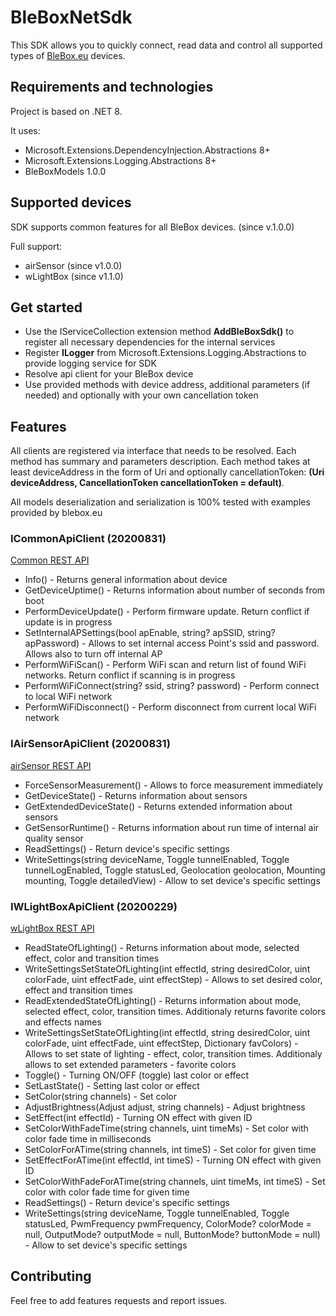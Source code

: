 # BleBoxNetSdk

This SDK allows you to quickly connect, read data and control all supported types of [BleBox.eu](https://technical.blebox.eu/) devices.

## Requirements and technologies

Project is based on .NET 8.    

It uses:

* Microsoft.Extensions.DependencyInjection.Abstractions 8+
* Microsoft.Extensions.Logging.Abstractions 8+
* BleBoxModels 1.0.0

## Supported devices

SDK supports common features for all BleBox devices. (since v.1.0.0)  

Full support:

* airSensor (since v1.0.0)
* wLightBox (since v1.1.0)

## Get started

* Use the IServiceCollection extension method **AddBleBoxSdk()** to register all necessary dependencies for the internal services
* Register **ILogger** from Microsoft.Extensions.Logging.Abstractions to provide logging service for SDK
* Resolve api client for your BleBox device
* Use provided methods with device address, additional parameters (if needed) and optionally with your own cancellation token

## Features

All clients are registered via interface that needs to be resolved. Each method has summary and parameters description. Each method takes at least deviceAddress in the form of Uri and optionally cancellationToken: **(Uri deviceAddress, CancellationToken cancellationToken = default)**.   

All models deserialization and serialization is 100% tested with examples provided by blebox.eu

### ICommonApiClient (20200831)

[Common REST API](https://technical.blebox.eu/openapi_airsensor/openAPI_airSensor_20200831.html#tag/General)

* Info() - Returns general information about device
* GetDeviceUptime() - Returns information about number of seconds from boot
* PerformDeviceUpdate() - Perform firmware update. Return conflict if update is in progress
* SetInternalAPSettings(bool apEnable, string? apSSID, string? apPassword) - Allows to set internal access Point's ssid and password. Allows also to turn off internal AP
* PerformWiFiScan() - Perform WiFi scan and return list of found WiFi networks. Return conflict if scanning is in progress
* PerformWiFiConnect(string? ssid, string? password) - Perform connect to local WiFi network
* PerformWiFiDisconnect() - Perform disconnect from current local WiFi network

### IAirSensorApiClient (20200831)

[airSensor REST API](https://technical.blebox.eu/openapi_airsensor/openAPI_airSensor_20200831.html#tag/State)

* ForceSensorMeasurement() - Allows to force measurement immediately
* GetDeviceState() - Returns information about sensors
* GetExtendedDeviceState() - Returns extended information about sensors
* GetSensorRuntime() - Returns information about run time of internal air quality sensor
* ReadSettings() - Return device's specific settings
* WriteSettings(string deviceName, Toggle tunnelEnabled, Toggle tunnelLogEnabled, Toggle statusLed, Geolocation geolocation, Mounting mounting, Toggle detailedView) - Allow to set device's specific settings

### IWLightBoxApiClient (20200229)

[wLightBox REST API](https://technical.blebox.eu/openapi_wlightbox/openAPI_wLightBox_20200229.html#tag/Control-and-State)

* ReadStateOfLighting() - Returns information about mode, selected effect, color and transition times
* WriteSettingsSetStateOfLighting(int effectId, string desiredColor, uint colorFade, uint effectFade, uint effectStep) - Allows to set desired color, effect and transition times
* ReadExtendedStateOfLighting() - Returns information about mode, selected effect, color, transition times. Additionaly returns favorite colors and effects names
* WriteSettingsSetStateOfLighting(int effectId, string desiredColor, uint colorFade, uint effectFade, uint effectStep, Dictionary favColors) - Allows to set state of lighting - effect, color, transition times. Additionaly allows to set extended parameters - favorite colors
* Toggle() - Turning ON/OFF (toggle) last color or effect
* SetLastState() - Setting last color or effect
* SetColor(string channels) - Set color
* AdjustBrightness(Adjust adjust, string channels) - Adjust brightness
* SetEffect(int effectId) - Turning ON effect with given ID
* SetColorWithFadeTime(string channels, uint timeMs) - Set color with color fade time in milliseconds
* SetColorForATime(string channels, int timeS) - Set color for given time
* SetEffectForATime(int effectId, int timeS) - Turning ON effect with given ID
* SetColorWithFadeForATime(string channels, uint timeMs, int timeS) - Set color with color fade time for given time
* ReadSettings() - Return device's specific settings
* WriteSettings(string deviceName, Toggle tunnelEnabled, Toggle statusLed, PwmFrequency pwmFrequency, ColorMode? colorMode = null, OutputMode? outputMode = null, ButtonMode? buttonMode = null) - Allow to set device's specific settings

## Contributing

Feel free to add features requests and report issues.